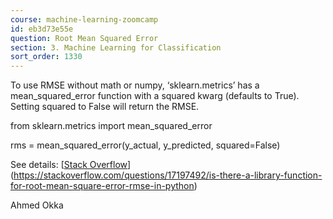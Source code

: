 ```yaml
---
course: machine-learning-zoomcamp
id: eb3d73e55e
question: Root Mean Squared Error
section: 3. Machine Learning for Classification
sort_order: 1330
---
```


To use RMSE without math or numpy, ‘sklearn.metrics’ has a mean_squared_error function with a squared kwarg (defaults to True). Setting squared to False will return the RMSE.

from sklearn.metrics import mean_squared_error

rms = mean_squared_error(y_actual, y_predicted, squared=False)

See details: [[Stack Overflow](https://stackoverflow.com/questions/17197492/is-there-a-library-function-for-root-mean-square-error-rmse-in-python)](https://stackoverflow.com/questions/17197492/is-there-a-library-function-for-root-mean-square-error-rmse-in-python)

Ahmed Okka

